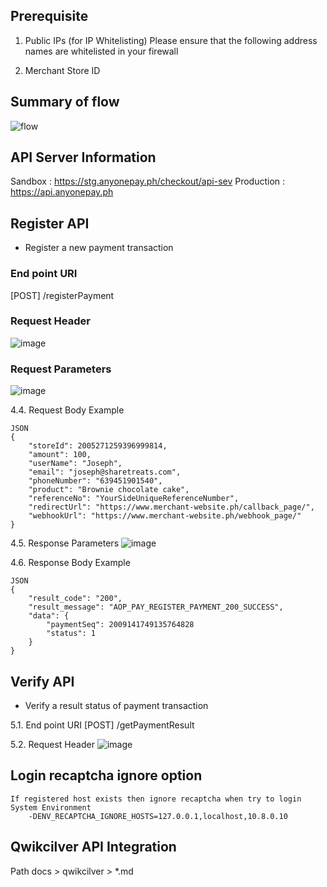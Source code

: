 ## Prerequisite
 1) Public IPs (for IP Whitelisting) 
    Please ensure that the following address names are whitelisted in your firewall

 2) Merchant Store ID

## Summary of flow
![flow](https://user-images.githubusercontent.com/72907629/96084251-bcac8300-0ef9-11eb-951f-bb96589a049c.png)


## API Server Information
Sandbox : https://stg.anyonepay.ph/checkout/api-sev
Production : https://api.anyonepay.ph

## Register API
- Register a new payment transaction

### End point URI
[POST] /registerPayment


### Request Header
![image](https://user-images.githubusercontent.com/72907629/96085708-262d9100-0efc-11eb-8e7f-5c7e059a1d67.png)


### Request Parameters
![image](https://user-images.githubusercontent.com/72907629/96085819-59702000-0efc-11eb-9234-ede673827187.png)


4.4. Request Body Example

    JSON
    {
        "storeId": 2005271259396999814,
        "amount": 100,
        "userName": "Joseph",
        "email": "joseph@sharetreats.com",
        "phoneNumber": "639451901540",
        "product": "Brownie chocolate cake",
        "referenceNo": "YourSideUniqueReferenceNumber",
        "redirectUrl": "https://www.merchant-website.ph/callback_page/",
        "webhookUrl": "https://www.merchant-website.ph/webhook_page/"
    }

4.5. Response Parameters
![image](https://user-images.githubusercontent.com/72907629/96085985-8e7c7280-0efc-11eb-9c96-752daad95506.png)


4.6. Response Body Example

    JSON
    {
        "result_code": "200",
        "result_message": "AOP_PAY_REGISTER_PAYMENT_200_SUCCESS",
        "data": {
            "paymentSeq": 2009141749135764828
            "status": 1
        }
    }

## Verify API
- Verify a result status of payment transaction

5.1. End point URI
[POST] /getPaymentResult

5.2. Request Header
![image](https://user-images.githubusercontent.com/72907629/96086161-d13e4a80-0efc-11eb-9c99-6d6404d2c3b8.png)

## Login recaptcha ignore option 
	If registered host exists then ignore recaptcha when try to login
    System Environment 
        -DENV_RECAPTCHA_IGNORE_HOSTS=127.0.0.1,localhost,10.8.0.10
        
## Qwikcilver API Integration
Path docs > qwikcilver > *.md
